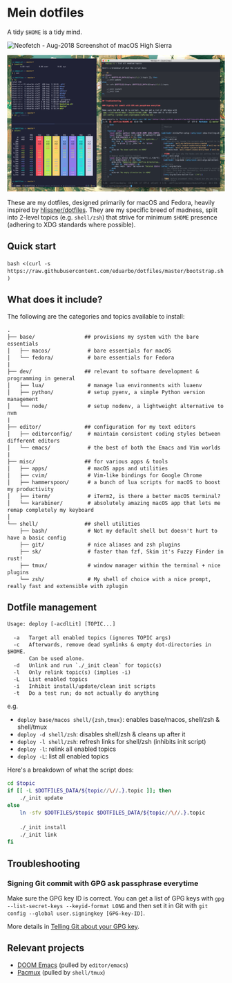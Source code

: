 # Mein dotfiles

A tidy `$HOME` is a tidy mind.

![Neofetch - Aug-2018 Screenshot of macOS High Sierra](assets/neofetch1.png)

![Workflow - Aug-2018 Screenshot of macOS High Sierra](assets/workflow2.png)

These are my dotfiles, designed primarily for macOS and Fedora, heavily inspired
by [hlissner/dotfiles](https://github.com/hlissner/dotfiles). They are my
specific breed of madness, split into 2-level topics (e.g. `shell/zsh`) that
strive for minimum `$HOME` presence (adhering to XDG standards where
possible).

## Quick start

`bash <(curl -s https://raw.githubusercontent.com/eduarbo/dotfiles/master/bootstrap.sh)`

## What does it include?

The following are the categories and topics available to install:

```
.
├── base/                ## provisions my system with the bare essentials
│   ├── macos/            # bare essentials for macOS
│   └── fedora/           # bare essentials for Fedora
|
├── dev/                 ## relevant to software development & programming in general
│   ├── lua/              # manage lua environments with luaenv
│   ├── python/           # setup pyenv, a simple Python version management
│   └── node/             # setup nodenv, a lightweight alternative to nvm
|
├── editor/              ## configuration for my text editors
│   ├── editorconfig/     # maintain consistent coding styles between different editors
│   └── emacs/            # the best of both the Emacs and Vim worlds
|
├── misc/                ## for various apps & tools
│   ├── apps/             # macOS apps and utilities
│   ├── cvim/             # Vim-like bindings for Google Chrome
│   ├── hammerspoon/      # a bunch of lua scripts for macOS to boost my productivity
│   ├── iterm/            # iTerm2, is there a better macOS terminal?
│   └── karabiner/        # absolutely amazing macOS app that lets me remap completely my keyboard
│
└── shell/               ## shell utilities
    ├── bash/             # Not my default shell but doesn't hurt to have a basic config
    ├── git/              # nice aliases and zsh plugins
    ├── sk/               # faster than fzf, Skim it's Fuzzy Finder in rust!
    ├── tmux/             # window manager within the terminal + nice plugins
    └── zsh/              # My shell of choice with a nice prompt, really fast and extensible with zplugin
```

## Dotfile management

```
Usage: deploy [-acdlLit] [TOPIC...]

  -a   Target all enabled topics (ignores TOPIC args)
  -c   Afterwards, remove dead symlinks & empty dot-directories in $HOME.
       Can be used alone.
  -d   Unlink and run `./_init clean` for topic(s)
  -l   Only relink topic(s) (implies -i)
  -L   List enabled topics
  -i   Inhibit install/update/clean init scripts
  -t   Do a test run; do not actually do anything
```

e.g.
+ `deploy base/macos shell/{zsh,tmux}`: enables base/macos, shell/zsh & shell/tmux
+ `deploy -d shell/zsh`: disables shell/zsh & cleans up after it
+ `deploy -l shell/zsh`: refresh links for shell/zsh (inhibits init script)
+ `deploy -l`: relink all enabled topics
+ `deploy -L`: list all enabled topics

Here's a breakdown of what the script does:

``` sh
cd $topic
if [[ -L $DOTFILES_DATA/${topic//\//.}.topic ]]; then
    ./_init update
else
    ln -sfv $DOTFILES/$topic $DOTFILES_DATA/${topic//\//.}.topic

    ./_init install
    ./_init link
fi
```

## Troubleshooting

### Signing Git commit with GPG ask passphrase everytime

Make sure the GPG key ID is correct. You can get a list of GPG keys with
`gpg --list-secret-keys --keyid-format LONG` and then set it in Git with
`git config --global user.signingkey [GPG-key-ID]`.

More details in [Telling Git about your GPG key](https://help.github.com/articles/telling-git-about-your-gpg-key/).

## Relevant projects

+ [DOOM Emacs](https://github.com/hlissner/doom-emacs) (pulled by `editor/emacs`)
+ [Pacmux](https://github.com/hlissner/doom-emacs) (pulled by `shell/tmux`)
